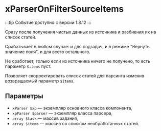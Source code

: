 # xParserOnFilterSourceItems

:::tip
Событие доступно с версии 1.8.12
:::

Сразу после получения чистых данных из источника и разбиения их на список статей.

Срабатывает в любом случае: и для подзадач, и в режиме "Вернуть значение поля", и для всего остального.

Не сработает, только если из источника ничего не получено, то есть параметр `$items` пуст.

Позволяет скорректировать список статей для парсинга изменив возвращаемый параметр `$items`.

## Параметры

* `xParser $xp` — экземпляр основного класса компонента,
* `xpParser $parser` — экземпляр класса парсера,
* `array $task` — массив задания,
* `array $items` — массив со списком необработанных статей.
